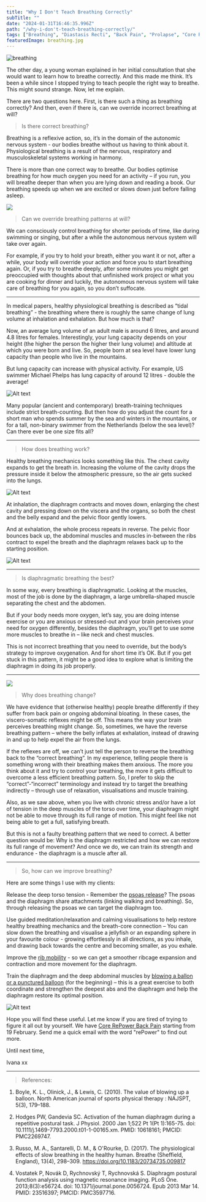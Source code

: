 ```yaml
---
title: "Why I Don't Teach Breathing Correctly"
subTitle: ""
date: "2024-01-31T16:46:35.996Z"
path: "/why-i-don't-teach-breathing-correctly/"
tags: ["Breathing", "Diastasis Recti", "Back Pain", "Prolapse", "Core Rehab"]
featuredImage: breathing.jpg
---
```


![breathing](breathing.jpg)

The other day, a young woman explained in her initial consultation that she would want to learn how to breathe correctly. And this made me think. It’s been a while since I stopped trying to teach people the right way to breathe. This might sound strange. Now, let me explain.

There are two questions here. First, is there such a thing as breathing correctly? And then, even if there is, can we override incorrect breathing at will?  

> Is there correct breathing?

Breathing is a reflexive action, so, it’s in the domain of the autonomic nervous system - our bodies breathe without us having to think about it. Physiological breathing is a result of the nervous, respiratory and musculoskeletal systems working in harmony.

There is more than one correct way to breathe. Our bodies optimise breathing for how much oxygen you need for an activity – if you run, you will breathe deeper than when you are lying down and reading a book. Our breathing speeds up when we are excited or slows down just before falling asleep.   

[<img src="basics-breathing-bmj.jpg">](https://www.youtube.com/watch?v=NM3PK5qy9uA) 

> Can we override breathing patterns at will?

We can consciously control breathing for shorter periods of time, like during swimming or singing, but after a while the autonomous nervous system will take over again. 

For example, if you try to hold your breath, either you want it or not, after a while, your body will override your action and force you to start breathing again. Or, if you try to breathe deeply, after some minutes you might get preoccupied with thoughts about that unfinished work project or what you are cooking for dinner and luckily, the autonomous nervous system will take care of breathing for you again, so you don’t suffocate.

* * * 

In medical papers, healthy physiological breathing is described as “tidal breathing” - the breathing where there is roughly the same change of lung volume at inhalation and exhalation. But how much is that? 

Now, an average lung volume of an adult male is around 6 litres, and around 4.8 litres for females. Interestingly, your lung capacity depends on your height (the higher the person the higher their lung volume) and altitude at which you were born and live. So, people born at sea level have lower lung capacity than people who live in the mountains. 

But lung capacity can increase with physical activity. For example, US swimmer Michael Phelps has lung capacity of around 12 litres - double the average!

![Alt text](Michael-Phelps-by-Mike-Lewis-4-1.jpg)  

Many popular (ancient and contemporary) breath-training techniques include strict breath-counting. But then how do you adjust the count for a short man who spends summer by the sea and winters in the mountains, or for a tall, non-binary swimmer from the Netherlands (below the sea level)? Can there ever be one size fits all?

* * *  

> How does breathing work?

Healthy breathing mechanics looks something like this. The chest cavity expands to get the breath in. Increasing the volume of the cavity drops the pressure inside it below the atmospheric pressure, so the air gets sucked into the lungs.

![Alt text](pressure-breathing.png)

At inhalation, the diaphragm contracts and moves down, enlarging the chest cavity and pressing down on the viscera and the organs, so both the chest and the belly expand and the pelvic floor gently lowers. 

And at exhalation, the whole process repeats in reverse. The pelvic floor bounces back up, the abdominal muscles and muscles in-between the ribs contract to expel the breath and the diaphragm relaxes back up to the starting position.  

![Alt text](Pelvic-floor-diaphragm.jpg)  

* * *  

> Is diaphragmatic breathing the best?


In some way, every breathing is diaphragmatic. Looking at the muscles, most of the job is done by the diaphragm, a large umbrella-shaped muscle separating the chest and the abdomen. 

But if your body needs more oxygen, let’s say, you are doing intense exercise or you are anxious or stressed-out and your brain perceives your need for oxygen differently, besides the diaphragm, you’ll get to use some more muscles to breathe in – like neck and chest muscles. 

This is not incorrect breathing that you need to override, but the body’s strategy to improve oxygenation. And for short time it’s OK. But if you get stuck in this pattern, it might be a good idea to explore what is limiting the diaphragm in doing its job properly.

* * *  

[<img src="reverse-breathing.jpg">](https://www.youtube.com/shorts/gxlNFxy3WUU)  

> Why does breathing change?

We have evidence that (otherwise healthy) people breathe differently if they suffer from back pain or ongoing abdominal bloating. In these cases, the viscero-somatic reflexes might be off. This means the way your brain perceives breathing might change. So, sometimes, we have the reverse breathing pattern – where the belly inflates at exhalation, instead of drawing in and up to help expel the air from the lungs. 

If the reflexes are off, we can’t just tell the person to reverse the breathing back to the “correct breathing”. In my experience, telling people there is something wrong with their breathing makes them anxious. The more you think about it and try to control your breathing, the more it gets difficult to overcome a less efficient breathing pattern. So, I prefer to skip the “correct”-“incorrect” terminology and instead try to target the breathing indirectly – through use of relaxation, visualisations and muscle training.

Also, as we saw above, when you live with chronic stress and/or have a lot of tension in the deep muscles of the torso over time, your diaphragm might not be able to move through its full range of motion. This might feel like not being able to get a full, satisfying breath. 

But this is not a faulty breathing pattern that we need to correct. A better question would be: Why is the diaphragm restricted and how we can restore its full range of movement? And once we do, we can train its strength and endurance - the diaphragm is a muscle after all.

* * *  

> So, how can we improve breathing?

Here are some things I use with my clients:

Release the deep torso tension - Remember the [psoas release](https://www.youtube.com/shorts/sjdByL2SKCo)? The psoas and the diaphragm share attachments (linking walking and breathing). So, through releasing the psoas we can target the diaphragm too.

Use guided meditation/relaxation and calming visualisations to help restore healthy breathing mechanics and the breath-core connection – You can slow down the breathing and visualise a jellyfish or an expanding sphere in your favourite colour - growing effortlessly in all directions, as you inhale, and drawing back towards the centre and becoming smaller, as you exhale. 

Improve the [rib mobility](https://www.youtube.com/shorts/p7HTVqoVUV8) - so we can get a smoother ribcage expansion and  contraction and more movement for the diaphragm.

Train the diaphragm and the deep abdominal muscles by [blowing a ballon or a punctured balloon](https://www.instagram.com/p/C0Py_kaog9k/) (for the beginning) – this is a great exercise to both coordinate and strengthen the deepest abs and the diaphragm and help the diaphragm restore its optimal position.

![Alt text](balloon-blowing.jpg)

Hope you will find these useful. Let me know if you are tired of trying to figure it all out by yourself. We have [Core RePower Back Pain](https://www.instagram.com/p/C2mKJCwIlTM/) starting from 19 February. Send me a quick email with the word "rePower" to find out more.

Until next time, 

Ivana xx 

* * *  

> References:

1. Boyle, K. L., Olinick, J., & Lewis, C. (2010). The value of blowing up a balloon. North American journal of sports physical therapy : NAJSPT, 5(3), 179–188.

2. Hodges PW, Gandevia SC. Activation of the human diaphragm during a repetitive postural task. J Physiol. 2000 Jan 1;522 Pt 1(Pt 1):165-75. doi: 10.1111/j.1469-7793.2000.t01-1-00165.xm. PMID: 10618161; PMCID: PMC2269747.   
   
3. Russo, M. A., Santarelli, D. M., & O'Rourke, D. (2017). The physiological effects of slow breathing in the healthy human. Breathe (Sheffield, England), 13(4), 298–309. https://doi.org/10.1183/20734735.009817  

4. Vostatek P, Novák D, Rychnovský T, Rychnovská S. Diaphragm postural function analysis using magnetic resonance imaging. PLoS One. 2013;8(3):e56724. doi: 10.1371/journal.pone.0056724. Epub 2013 Mar 14. PMID: 23516397; PMCID: PMC3597716.